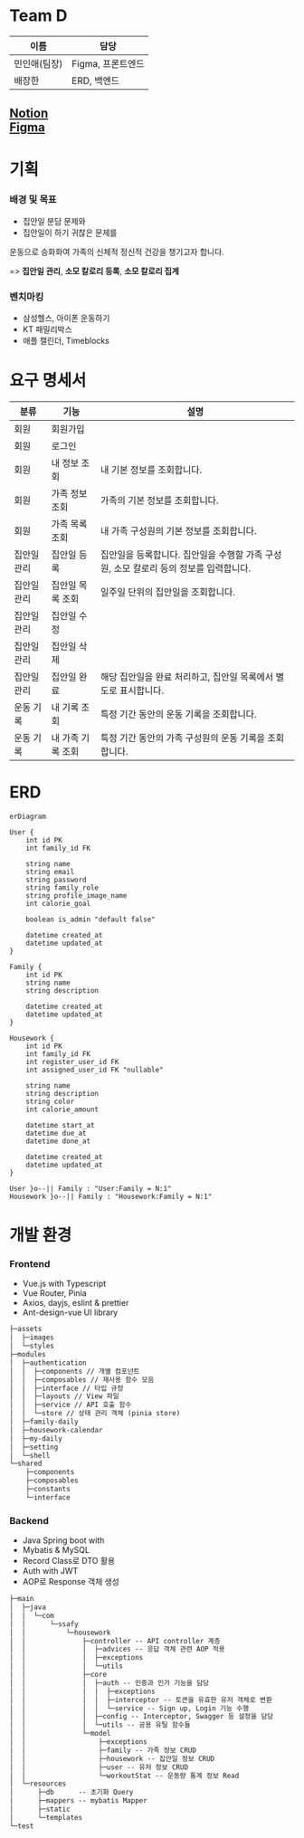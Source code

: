 # Team D

| 이름      | 담당           |
|---------|--------------|
| 민인애(팀장) | Figma, 프론트엔드 |
| 배장한     | ERD, 백엔드     |

[Notion](https://www.notion.so/Health-Kitchen-129e59326f7a806cbffaf2890f07a801)  
[Figma](https://www.figma.com/design/hKIkH0IpojhDqeF1Qw2K5j/final_pjt?node-id=0-1&t=tKCWinNCdaXFLUjm-1)
---

# 기획

### 배경 및 목표

- 집안일 분담 문제와
- 집안일이 하기 귀찮은 문제를

운동으로 승화화여 가족의 신체적 정신적 건강을 챙기고자 합니다.

=> **집안일 관리**, **소모 칼로리 등록**, **소모 칼로리 집계**

### 벤치마킹

- 삼성헬스, 아이폰 운동하기
- KT 패밀리박스
- 애플 캘린더, Timeblocks

# 요구 명세서

| 분류     | 기능         | 설명                                                |
|--------|------------|---------------------------------------------------|
| 회원     | 회원가입       |                                                   |
| 회원     | 로그인        |                                                   |
| 회원     | 내 정보 조회    | 내 기본 정보를 조회합니다.                                   |
| 회원     | 가족 정보 조회   | 가족의 기본 정보를 조회합니다.                                 |
| 회원     | 가족 목록 조회   | 내 가족 구성원의 기본 정보를 조회합니다.                           |
| 집안일 관리 | 집안일 등록     | 집안일을 등록합니다. 집안일을 수행할 가족 구성원, 소모 칼로리 등의 정보를 입력합니다. |
| 집안일 관리 | 집안일 목록 조회  | 일주일 단위의 집안일을 조회합니다.                               |
| 집안일 관리 | 집안일 수정     |                                                   |
| 집안일 관리 | 집안일 삭제     |                                                   |
| 집안일 관리 | 집안일 완료     | 해당 집안일을 완료 처리하고, 집안일 목록에서 별도로 표시합니다.              |
| 운동 기록  | 내 기록 조회    | 특정 기간 동안의 운동 기록을 조회합니다.                           |
| 운동 기록  | 내 가족 기록 조회 | 특정 기간 동안의 가족 구성원의 운동 기록을 조회합니다.                   |

# ERD

```mermaid
erDiagram

User {
	int id PK
	int family_id FK

	string name
	string email
	string password
	string family_role
	string profile_image_name
	int calorie_goal

	boolean is_admin "default false"

	datetime created_at
	datetime updated_at
}

Family {
	int id PK
	string name
	string description

	datetime created_at
	datetime updated_at
}

Housework {
	int id PK
	int family_id FK
	int register_user_id FK
	int assigned_user_id FK "nullable"

	string name
	string description
	string color
	int calorie_amount

	datetime start_at
	datetime due_at
	datetime done_at

	datetime created_at
	datetime updated_at
}

User }o--|| Family : "User:Family = N:1"
Housework }o--|| Family : "Housework:Family = N:1"

```

# 개발 환경

### Frontend

- Vue.js with Typescript
- Vue Router, Pinia
- Axios, dayjs, eslint & prettier
- Ant-design-vue UI library

```html
├─assets
│  ├─images
│  └─styles
├─modules
│  ├─authentication
│  │  ├─components // 개별 컴포넌트
│  │  ├─composables // 재사용 함수 모음
│  │  ├─interface // 타입 규정
│  │  ├─layouts // View 파일
│  │  ├─service // API 호출 함수
│  │  └─store // 상태 관리 객체 (pinia store)
│  ├─family-daily
│  ├─housework-calendar
│  ├─my-daily
│  ├─setting
│  └─shell
└─shared
    ├─components
    ├─composables
    ├─constants
    └─interface

```

### Backend

- Java Spring boot with
- Mybatis & MySQL
- Record Class로 DTO 활용
- Auth with JWT
- AOP로 Response 객체 생성

```html
├─main
│  ├─java
│  │  └─com
│  │      └─ssafy
│  │          └─housework
│  │              ├─controller -- API controller 계층
│  │              │  ├─advices -- 응답 객체 관련 AOP 적용
│  │              │  ├─exceptions
│  │              │  └─utils
│  │              ├─core
│  │              │  ├─auth -- 인증과 인가 기능을 담당
│  │              │  │  ├─exceptions
│  │              │  │  ├─interceptor -- 토큰을 유효한 유저 객체로 변환
│  │              │  │  └─service -- Sign up, Login 기능 수행
│  │              │  ├─config -- Interceptor, Swagger 등 설정을 담당
│  │              │  └─utils -- 공용 유틸 함수들
│  │              └─model
│  │                  ├─exceptions
│  │                  ├─family -- 가족 정보 CRUD
│  │                  ├─housework -- 집안일 정보 CRUD
│  │                  ├─user -- 유저 정보 CRUD
│  │                  └─workoutStat -- 운동량 통계 정보 Read
│  └─resources
│      ├─db      -- 초기화 Query
│      ├─mappers -- mybatis Mapper
│      ├─static
│      └─templates
└─test
```